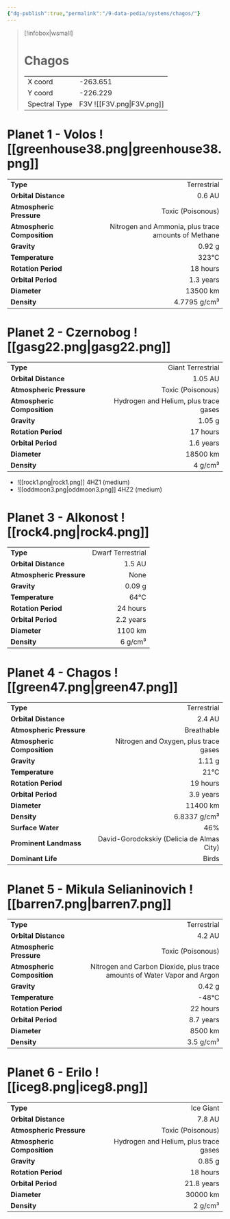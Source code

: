 ```yaml
---
{"dg-publish":true,"permalink":"/9-data-pedia/systems/chagos/"}
---
```


> [!infobox|wsmall]
> # Chagos
> | | |
> | - | - |
> | X coord | -263.651 |
> | Y coord| -226.229 |
> | Spectral Type | F3V ![[F3V.png\|F3V.png]] |

# Planet 1 - Volos ![[greenhouse38.png\|greenhouse38.png]]
|                             |                           |
| --------------------------- | -------------------------:|
| **Type**                    |             Terrestrial |
| **Orbital Distance**        |   0.6 AU |
| **Atmospheric Pressure**    |       Toxic (Poisonous) |
| **Atmospheric Composition** |      Nitrogen and Ammonia, plus trace amounts of Methane |
| **Gravity**                 |        0.92 g |
| **Temperature**             |    323°C |
| **Rotation Period**         |  18 hours |
| **Orbital Period** | 1.3 years |
| **Diameter**                |      13500 km | 
| **Density**                 |    4.7795 g/cm³ |





# Planet 2 - Czernobog ![[gasg22.png\|gasg22.png]]
|                             |                           |
| --------------------------- | -------------------------:|
| **Type**                    |             Giant Terrestrial |
| **Orbital Distance**        |   1.05 AU |
| **Atmospheric Pressure**    |       Toxic (Poisonous) |
| **Atmospheric Composition** |      Hydrogen and Helium, plus trace gases |
| **Gravity**                 |        1.05 g |
| **Rotation Period**         |  17 hours |
| **Orbital Period** | 1.6 years |
| **Diameter**                |      18500 km | 
| **Density**                 |    4 g/cm³ |



- ![[rock1.png\|rock1.png]] 4HZ1 (medium)
- ![[oddmoon3.png\|oddmoon3.png]] 4HZ2 (medium)


# Planet 3 - Alkonost ![[rock4.png\|rock4.png]]
|                             |                           |
| --------------------------- | -------------------------:|
| **Type**                    |             Dwarf Terrestrial |
| **Orbital Distance**        |   1.5 AU |
| **Atmospheric Pressure**    |       None |
| **Gravity**                 |        0.09 g |
| **Temperature**             |    64°C |
| **Rotation Period**         |  24 hours |
| **Orbital Period** | 2.2 years |
| **Diameter**                |      1100 km | 
| **Density**                 |    6 g/cm³ |





# Planet 4 - Chagos ![[green47.png\|green47.png]]
|                             |                           |
| --------------------------- | -------------------------:|
| **Type**                    |             Terrestrial |
| **Orbital Distance**        |   2.4 AU |
| **Atmospheric Pressure**    |       Breathable |
| **Atmospheric Composition** |      Nitrogen and Oxygen, plus trace gases |
| **Gravity**                 |        1.11 g |
| **Temperature**             |    21°C |
| **Rotation Period**         |  19 hours |
| **Orbital Period** | 3.9 years |
| **Diameter**                |      11400 km | 
| **Density**                 |    6.8337 g/cm³ |
| **Surface Water**           |           46% | 
| **Prominent Landmass**      |         David-Gorodokskiy (Delicia de Almas City) | 
| **Dominant Life**           |         Birds |





# Planet 5 - Mikula Selianinovich ![[barren7.png\|barren7.png]]
|                             |                           |
| --------------------------- | -------------------------:|
| **Type**                    |             Terrestrial |
| **Orbital Distance**        |   4.2 AU |
| **Atmospheric Pressure**    |       Toxic (Poisonous) |
| **Atmospheric Composition** |      Nitrogen and Carbon Dioxide, plus trace amounts of Water Vapor and Argon |
| **Gravity**                 |        0.42 g |
| **Temperature**             |    -48°C |
| **Rotation Period**         |  22 hours |
| **Orbital Period** | 8.7 years |
| **Diameter**                |      8500 km | 
| **Density**                 |    3.5 g/cm³ |





# Planet 6 - Erilo ![[iceg8.png\|iceg8.png]]
|                             |                           |
| --------------------------- | -------------------------:|
| **Type**                    |             Ice Giant |
| **Orbital Distance**        |   7.8 AU |
| **Atmospheric Pressure**    |       Toxic (Poisonous) |
| **Atmospheric Composition** |      Hydrogen and Helium, plus trace gases |
| **Gravity**                 |        0.85 g |
| **Rotation Period**         |  18 hours |
| **Orbital Period** | 21.8 years |
| **Diameter**                |      30000 km | 
| **Density**                 |    2 g/cm³ |





